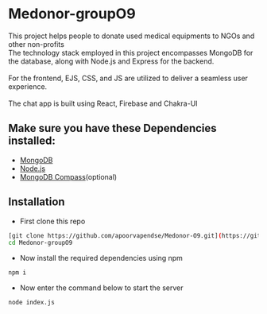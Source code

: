 # Medonor-groupO9
This project helps people to donate used medical equipments to NGOs and other non-profits
\
The technology stack employed in this project encompasses MongoDB for the database, along with Node.js and Express for the backend.
\
\
For the frontend, EJS, CSS, and JS are utilized to deliver a seamless user experience.
\
\
The chat app is built using React, Firebase and Chakra-UI



## Make sure you have these Dependencies installed:
- [MongoDB](https://www.mongodb.com/docs/manual/administration/install-community/)
- [Node.js](https://nodejs.org/en/download)
- [MongoDB Compass](https://www.mongodb.com/try/download/compass)(optional)

## Installation

-  First clone this repo

```bash
[git clone https://github.com/apoorvapendse/Medonor-O9.git](https://github.com/apoorvapendse/Medonor-groupO9.git)
cd Medonor-groupO9
```
- Now install the required dependencies using npm
```bash
npm i 
```
- Now enter the command below to start the server 
```bash
node index.js
```
